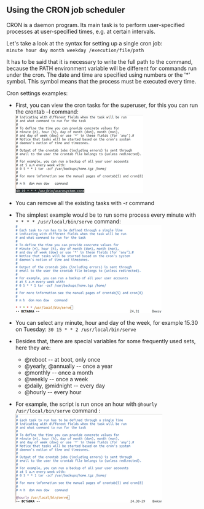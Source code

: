 ## Using the **CRON** job scheduler
CRON is a daemon program. Its main task is to perform user-specified processes at user-specified times, e.g. at certain intervals.

Let's take a look at the syntax for setting up a single cron job: \
`minute hour day month weekday /execution/file/path`

It has to be said that it is necessary to write the full path to the command, because the PATH environment variable will be different for commands run under the cron. The date and time are specified using numbers or the '*' symbol. This symbol means that the process must be executed every time.

Cron settings examples:
- First, you can view the cron tasks for the superuser, for this you can run the crontab –l command: \
  ![cron1](../images/cron1.png)
- You can remove all the existing tasks with -r command
- The simplest example would be to run some process every minute with `* * * * /usr/local/bin/serve` command: \
  ![cron2](../images/cron2.png)
- You can select any minute, hour and day of the week, for example 15.30 on Tuesday: `30 15 * * 2 /usr/local/bin/serve`
- Besides that, there are special variables for some frequently used sets, here they are:
  - @reboot -- at boot, only once
  - @yearly, @annually -- once a year
  - @monthly -- once a month
  - @weekly -- once a week
  - @daily, @midnight -- every day
  - @hourly -- every hour
  
- For example, the script is run once an hour with `@hourly /usr/local/bin/serve` command : \
  ![cron3](../images/cron3.png)
